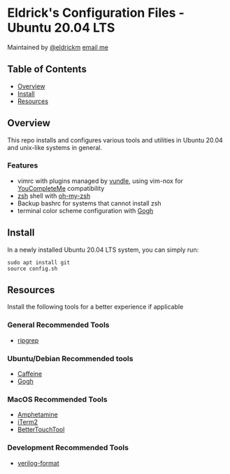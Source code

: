# Eldrick's Configuration Files - Ubuntu 20.04 LTS

Maintained by [@eldrickm](https://github.com/eldrickm)
[email me](mailto:eldrickmillares@gmail.com)


## Table of Contents

- [Overview](#overview)
- [Install](#install)
- [Resources](#resources)


## Overview

This repo installs and configures various tools and utilities in Ubuntu 20.04
and unix-like systems in general.

### Features

- vimrc with plugins managed by
  [vundle](https://github.com/VundleVim/Vundle.vim),
  using vim-nox for [YouCompleteMe](https://github.com/ycm-core/YouCompleteMe)
  compatibility
- [zsh](http://zsh.sourceforge.net/FAQ/) shell with
  [oh-my-zsh](https://ohmyz.sh/)
- Backup bashrc for systems that cannot install zsh
- terminal color scheme configuration with
  [Gogh](https://github.com/Mayccoll/Gogh)


## Install

In a newly installed Ubuntu 20.04 LTS system, you can simply run:
```
sudo apt install git
source config.sh
```


## Resources

Install the following tools for a better experience if applicable

### General Recommended Tools

- [ripgrep](https://github.com/BurntSushi/ripgrep)

### Ubuntu/Debian Recommended tools

- [Caffeine](https://launchpad.net/caffeine)
- [Gogh](https://github.com/Mayccoll/Gogh)

### MacOS Recommended Tools

- [Amphetamine](https://apps.apple.com/us/app/amphetamine/id937984704?mt=12)
- [iTerm2](https://www.iterm2.com/)
- [BetterTouchTool](https://folivora.ai/)

### Development Recommended Tools

- [verilog-format](https://github.com/ericsonj/verilog-format)
